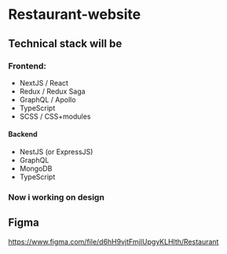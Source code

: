 # Restaurant-website

## Technical stack will be

### Frontend:

- NextJS / React
- Redux / Redux Saga
- GraphQL / Apollo
- TypeScript
- SCSS / CSS+modules

#### Backend

- NestJS (or ExpressJS)
- GraphQL
- MongoDB
- TypeScript

### Now i working on design

## Figma

https://www.figma.com/file/d6hH9vjtFmjIUpgyKLHlth/Restaurant
